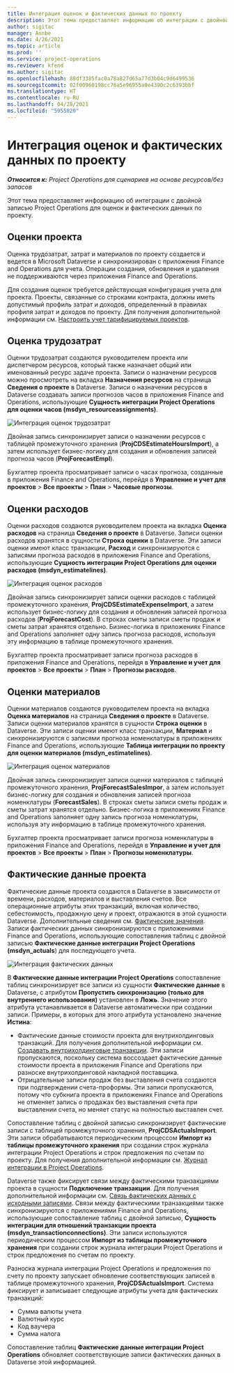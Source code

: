 ```yaml
---
title: Интеграция оценок и фактических данных по проекту
description: Этот тема предоставляет информацию об интеграции с двойной записью Project Operations для оценок и фактических данных по проекту.
author: sigitac
manager: Annbe
ms.date: 4/26/2021
ms.topic: article
ms.prod: ''
ms.service: project-operations
ms.reviewer: kfend
ms.author: sigitac
ms.openlocfilehash: 88df3385fac0a78a827d65a77d3b04c9d6499536
ms.sourcegitcommit: 02f00960198cc78a5e96955a9e4390c2c6393bbf
ms.translationtype: HT
ms.contentlocale: ru-RU
ms.lasthandoff: 04/28/2021
ms.locfileid: "5955820"
---
```

# <a name="project-estimates-and-actuals-integration"></a>Интеграция оценок и фактических данных по проекту

_**Относится к:** Project Operations для сценариев на основе ресурсов/без запасов_

Этот тема предоставляет информацию об интеграции с двойной записью Project Operations для оценок и фактических данных по проекту.

## <a name="project-estimates"></a>Оценки проекта

Оценка трудозатрат, затрат и материалов по проекту создается и ведется в Microsoft Dataverse и синхронизирован с приложения Finance and Operations для учета. Операции создания, обновления и удаления не поддерживаются через приложения Finance and Operations.

Для создания оценок требуется действующая конфигурация учета для проекта. Проекты, связанные со строками контракта, должны иметь допустимый профиль затрат и доходов, определенный в правилах профиля затрат и доходов по проекту. Для получения дополнительной информации см. [Настроить учет тарифицируемых проектов](../project-accounting/configure-accounting-billable-projects.md#configure-project-cost-and-revenue-profile-rules).

## <a name="labor-estimates"></a>Оценка трудозатрат

Оценки трудозатрат создаются руководителем проекта или диспетчером ресурсов, который также назначает общий или именованный ресурс задаче проекта. Записи о назначении ресурсов можно просмотреть на вкладка **Назначения ресурсов** на страница **Сведения о проекте** в Dataverse. Записи о назначении ресурсов в Dataverse создавать записи прогнозов часов в приложения Finance and Operations, использующие **Сущность интеграции Project Operations для оценки часов (msdyn\_resourceassignments)**.

   ![Интеграция оценок трудозатрат](./Media/DW4LaborEstimates.png)

Двойная запись синхронизирует записи о назначении ресурсов с таблицей промежуточного хранения (**ProjCDSEstimateHoursImport**), а затем использует бизнес-логику для создания и обновления записей прогноза часов (**ProjForecastEmpl**).

Бухгалтер проекта просматривает записи о часах прогноза, созданные в приложения Finance and Operations, перейдя в **Управление и учет для проектов** > **Все проекты** > **План** > **Часовые прогнозы**.

## <a name="expense-estimates"></a>Оценки расходов

Оценки расходов создаются руководителем проекта на вкладка **Оценка расходов** на страница **Сведения о проекте** в Dataverse. Записи оценки расходов хранятся в сущности **Строка оценки** в Dataverse. Эти записи оценки имеют класс транзакции, **Расход** и синхронизируются с записями прогноза расходов в приложения Finance and Operations, использующие **Сущность интеграции Project Operations для оценки расходов (msdyn\_estimatelines)**.

   ![Интеграция оценок расходов](./Media/DW4ExpenseEstimates.png)

Двойная запись синхронизирует записи оценки расходов с таблицей промежуточного хранения, **ProjCDSEstimateExpenseImport**, а затем использует бизнес-логику для создания и обновления записей прогноза расходов (**ProjForecastCost**). В строках сметы записи сметы продаж и сметы затрат хранятся отдельно. Бизнес-логика в приложениях Finance and Operations заполняет одну запись прогноза расходов, используя эту информацию в таблице промежуточного хранения.

Бухгалтер проекта просматривает записи прогноза расходов в приложения Finance and Operations, перейдя в **Управление и учет для проектов** > **Все проекты** > **План** > **Прогнозы расходов**.

## <a name="material-estimates"></a>Оценки материалов

Оценки материалов создаются руководителем проекта на вкладка **Оценка материалов** на страница **Сведения о проекте** в Dataverse. Записи оценки материалов хранятся в сущности **Строка оценки** в Dataverse. Эти записи оценки имеют класс транзакции, **Материал** и синхронизируются с записями прогноза номенклатуры в приложениях Finance and Operations, использующие **Таблица интеграции по проекту для оценки материалов (msdyn\_estimatelines)**.

   ![Интеграция оценок материалов](./Media/DW4MaterialEstimates.png)

Двойная запись синхронизирует записи оценки материалов с таблицей промежуточного хранения, **ProjForecastSalesImpor**, а затем использует бизнес-логику для создания и обновления записей прогноза номенклатуры (**ForecastSales**). В строках сметы записи сметы продаж и сметы затрат хранятся отдельно. Бизнес-логика в приложениях Finance and Operations заполняет одну запись прогноза номенклатуры, используя эту информацию в таблице промежуточного хранения.

Бухгалтер проекта просматривает записи прогноза номенклатуры в приложения Finance and Operations, перейдя в **Управление и учет для проектов** > **Все проекты** > **План** > **Прогнозы номенклатуры**.

## <a name="project-actuals"></a>Фактические данные проекта

Фактические данные проекта создаются в Dataverse в зависимости от времени, расходов, материалов и выставления счетов. Все операционные атрибуты этих транзакций, включая количество, себестоимость, продажную цену и проект, отражаются в этой сущности Dataverse. Дополнительные сведения см. [Фактические значения](../actuals/actuals-overview.md). Записи фактических данных синхронизируются с приложениями Finance and Operations, использующие сопоставления таблиц с двойной записью **Фактические данные интеграции Project Operations (msdyn\_actuals**) для последующего учета.

   ![Интеграция фактических данных](./Media/DW4Actuals.png)

В **Фактические данные интеграции Project Operations** сопоставление таблиц синхронизирует все записи из сущности **Фактические данные** в Dataverse, с атрибутом **Пропустить синхронизацию (только для внутреннего использования)** установлен в **Ложь**. Значение этого атрибута устанавливается в Dataverse автоматически при создании записи. Примеры, в которых для этого атрибута установлено значение **Истина**:

  - Фактические данные стоимости проекта для внутрихолдинговых транзакций. Для получения дополнительной информации см. [Создавать внутрихолдинговые транзакции](../project-accounting/create-intercompany-transactions.md). Эти записи пропускаются, поскольку система воссоздает фактические данные стоимости проекта в приложения Finance and Operations при разноске внутрихолдинговой накладной поставщика.
  - Отрицательные записи продаж без выставления счета создаются при подтверждении счета-проформы. Эти записи пропускаются, потому что субкнига проекта в приложениях Finance and Operations не отменяет запись о продажах без выставления счета при выставлении счета, но меняет статус на полностью выставлен счет.

Сопоставление таблиц с двойной записью синхронизирует фактические записи с таблицей промежуточного хранения, **ProjCDSActualsImport**. Эти записи обрабатываются периодическим процессом **Импорт из таблицы промежуточного хранения** при создании строк журнала интеграции Project Operations и строк предложения по счетам по проекту. Для получения дополнительной информации см. [Журнал интеграции в Project Operations](../project-accounting/project-operations-integration-journal.md).

Dataverse также фиксирует связи между фактическими транзакциями проекта в сущности **Подключение транзакции**. Для получения дополнительной информации см. [Связь фактических данных с исходными записями](../actuals/linkingactuals.md). Связи между фактическими транзакциями также синхронизируются с приложениями Finance and Operations, использующие сопоставление таблиц с двойной записью, **Сущность интеграции для отношений транзакции проекта (msdyn\_transactionconnections)**. Эти записи используются периодическим процессом **Импорт из таблицы промежуточного хранения** при создании строк журнала интеграции Project Operations и строк предложения по счетам по проекту.

Разноска журнала интеграции Project Operations и предложения по счету по проекту запускает обновление соответствующих записей в таблице промежуточного хранения, **ProjCDSActualsImport**. Система фиксирует и записывает следующие атрибуты учета для фактических транзакций:

- Сумма валюты учета
- Валютный курс
- Код ваучера
- Сумма налога

Сопоставление таблиц **Фактические данные интеграции Project Operations** обновляет соответствующие записи фактических данных в Dataverse этой информацией.
